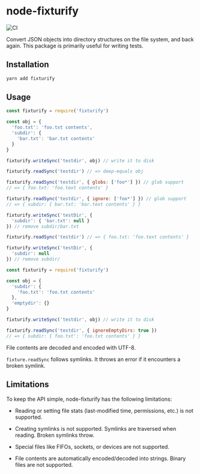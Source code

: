 # node-fixturify
![CI](https://github.com/joliss/node-fixturify/workflows/CI/badge.svg)

Convert JSON objects into directory structures on the file system, and back
again. This package is primarily useful for writing tests.

## Installation

```bash
yarn add fixturify
```

## Usage

```js
const fixturify = require('fixturify')

const obj = {
  'foo.txt': 'foo.txt contents',
  'subdir': {
    'bar.txt': 'bar.txt contents'
  }
}

fixturify.writeSync('testdir', obj) // write it to disk

fixturify.readSync('testdir') // => deep-equals obj

fixturify.readSync('testdir', { globs: ['foo*'] }) // glob support
// => { foo.txt: 'foo.text contents' }

fixturify.readSync('testdir', { ignore: ['foo*'] }) // glob support
// => { subdir: { bar.txt: 'bar.text contents' } }

fixturify.writeSync('testDir', {
  'subdir': { 'bar.txt': null }
}) // remove subdir/bar.txt

fixturify.readSync('testdir') // => { foo.txt: 'foo.text contents' }

fixturify.writeSync('testDir', {
  'subdir': null
}) // remove subdir/

```

```js
const fixturify = require('fixturify')

const obj = {
  'subdir': {
    'foo.txt': 'foo.txt contents'
  },
  'emptydir': {}
}

fixturify.writeSync('testdir', obj) // write it to disk

fixturify.readSync('testdir', { ignoreEmptyDirs: true })
// => { subdir: { foo.txt': 'foo.txt contents' } }

```

File contents are decoded and encoded with UTF-8.

`fixture.readSync` follows symlinks. It throws an error if it encounters a
broken symlink.

## Limitations

To keep the API simple, node-fixturify has the following limitations:

* Reading or setting file stats (last-modified time, permissions, etc.) is
  not supported.

* Creating symlinks is not supported. Symlinks are traversed when reading. Broken symlinks throw.

* Special files like FIFOs, sockets, or devices are not supported.

* File contents are automatically encoded/decoded into strings. Binary files
  are not supported.
